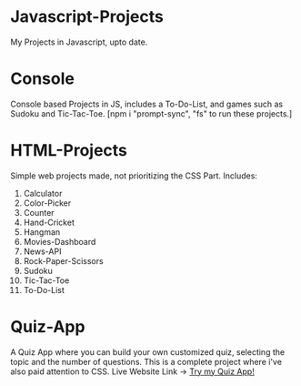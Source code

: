 # Javascript-Projects
 My Projects in Javascript, upto date.

# Console
 Console based Projects in JS, includes a To-Do-List, and games such as Sudoku and Tic-Tac-Toe. 
 [npm i "prompt-sync", "fs" to run these projects.]

# HTML-Projects
 Simple web projects made, not prioritizing the CSS Part. Includes:
   1. Calculator
   2. Color-Picker
   3. Counter
   4. Hand-Cricket
   5. Hangman
   6. Movies-Dashboard
   7. News-API
   8. Rock-Paper-Scissors
   9. Sudoku
   10. Tic-Tac-Toe
   11. To-Do-List

# Quiz-App
 A Quiz App where you can build your own customized quiz, selecting the topic and the number of questions.
 This is a complete project where i've also paid attention to CSS.
 Live Website Link -> [Try my Quiz App!](https://wisdomcustomquiz.statichost.app)
